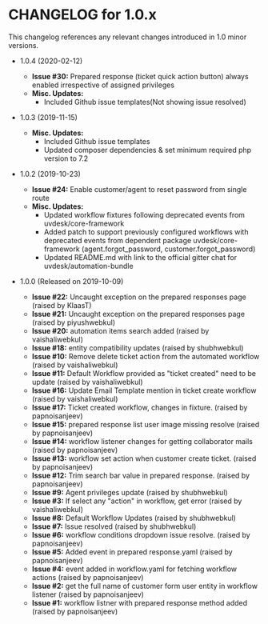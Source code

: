 CHANGELOG for 1.0.x
===================

This changelog references any relevant changes introduced in 1.0 minor versions.

* 1.0.4 (2020-02-12)
    * **Issue #30:** Prepared response (ticket quick action button) always enabled irrespective of assigned privileges
    * **Misc. Updates:**
        * Included Github issue templates(Not showing issue resolved)

* 1.0.3 (2019-11-15)
    * **Misc. Updates:**
        * Included Github issue templates
        * Updated composer dependencies & set minimum required php version to 7.2

* 1.0.2 (2019-10-23)
    * **Issue #24:** Enable customer/agent to reset password from single route
    * **Misc. Updates:**
        * Updated workflow fixtures following deprecated events from uvdesk/core-framework
        * Added patch to support previously configured workflows with deprecated events from dependent package uvdesk/core-framework (agent.forgot_password, customer.forgot_password)
        * Updated README.md with link to the official gitter chat for uvdesk/automation-bundle

* 1.0.0 (Released on 2019-10-09)
    * **Issue #22:** Uncaught exception on the prepared responses page (raised by KlaasT)
    * **Issue #21:** Uncaught exception on the prepared responses page (raised by piyushwebkul)
    * **Issue #20:** automation items search added (raised by vaishaliwebkul)
    * **Issue #18:** entity compatibility updates (raised by shubhwebkul)
    * **Issue #10:** Remove delete ticket action from the automated workflow  (raised by vaishaliwebkul)
    * **Issue #11:** Default Workflow provided as "ticket created" need to be update (raised by vaishaliwebkul)
    * **Issue #16:** Update Email Template mention in ticket create workflow (raised by vaishaliwebkul)
    * **Issue #17:** Ticket created workflow, changes in fixture. (raised by papnoisanjeev)
    * **Issue #15:** prepared response list user image missing resolve (raised by papnoisanjeev)
    * **Issue #14:**  workflow listener changes for getting collaborator mails  (raised by papnoisanjeev)
    * **Issue #13:** workflow set action when customer create ticket. (raised by papnoisanjeev)
    * **Issue #12:** Trim search bar value in prepared response. (raised by papnoisanjeev)
    * **Issue #9:** Agent privileges update (raised by shubhwebkul)
    * **Issue #3:** If select any "action" in workflow, get error (raised by vaishaliwebkul)
    * **Issue #8:** Default Workflow Updates (raised by shubhwebkul)
    * **Issue #7:** Issue resolved (raised by shubhwebkul)
    * **Issue #6:** workflow conditions dropdown issue resolve. (raised by papnoisanjeev)
    * **Issue #5:** Added event in prepared response.yaml (raised by papnoisanjeev)
    * **Issue #4:** event added in workflow.yaml for fetching workflow actions (raised by papnoisanjeev)
    * **Issue #2:** get the full name of customer form user entity in workflow listener (raised by papnoisanjeev)
    * **Issue #1:** workflow listner with prepared response method added (raised by papnoisanjeev)
